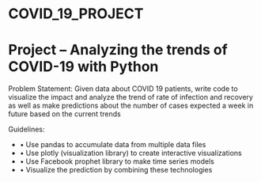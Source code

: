 # COVID_19_PROJECT
# Project – Analyzing the trends of COVID-19 with Python

Problem Statement:
Given data about COVID 19 patients, write code to visualize the impact and analyze the trend
of rate of infection and recovery as well as make predictions about the number of cases
expected a week in future based on the current trends

Guidelines:
* • Use pandas to accumulate data from multiple data files
* • Use plotly (visualization library) to create interactive visualizations
* • Use Facebook prophet library to make time series models
* • Visualize the prediction by combining these technologies

